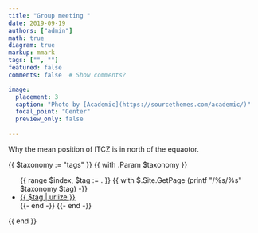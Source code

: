 ```yaml
---
title: "Group meeting "
date: 2019-09-19
authors: ["admin"]
math: true
diagram: true
markup: mmark
tags: ["", ""]
featured: false
comments: false  # Show comments?

image:
  placement: 3
  caption: "Photo by [Academic](https://sourcethemes.com/academic/)"
  focal_point: "Center"
  preview_only: false
  
---
```


Why the mean position of ITCZ is in north of the equaotor.


<!-- layouts/partials/tags.html -->

{{ $taxonomy := "tags" }}
{{ with .Param $taxonomy }}
  <ul>
    {{ range $index, $tag := . }}
      {{ with $.Site.GetPage (printf "/%s/%s" $taxonomy $tag) -}}
        <li>
          <a href="{{ .Permalink }}">{{ $tag | urlize }}</a>
        </li>
      {{- end -}}
    {{- end -}}
  </ul>
{{ end }}

